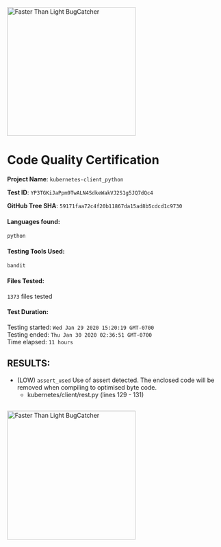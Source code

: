 <img src="https://bugcatcher.fasterthanlight.dev/img/logo.png" alt="Faster Than Light BugCatcher" title="Faster Than Light BugCatcher" width="300" />

# Code Quality Certification


**Project Name**: `kubernetes-client_python`

**Test ID**: `YP3TGKiJaPpm9TwALN4SdkeWakVJ2S1g5JQ7dQc4`

**GitHub Tree SHA**: `59171faa72c4f20b11867da15ad8b5cdcd1c9730`

#### Languages found: 
`python`

#### Testing Tools Used: 
`bandit`

#### Files Tested: 
`1373` files tested

#### Test Duration:
Testing started: `Wed Jan 29 2020 15:20:19 GMT-0700`<br />
Testing ended: `Thu Jan 30 2020 02:36:51 GMT-0700`<br />
Time elapsed: `11 hours`

## RESULTS:
- (LOW) `assert_used` Use of assert detected. The enclosed code will be removed when compiling to optimised byte code. 
	- kubernetes/client/rest.py (lines 129 - 131) 
##

<img src="https://bugcatcher.fasterthanlight.dev/img/badge.png" alt="Faster Than Light BugCatcher" title="Faster Than Light BugCatcher" width="300" />
